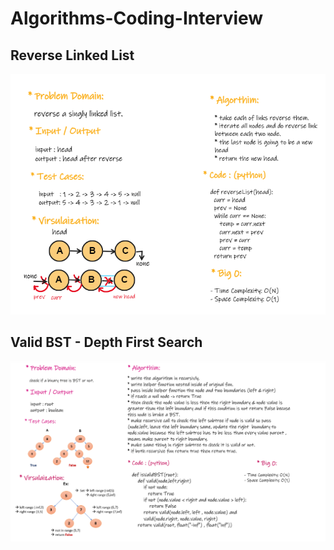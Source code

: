 # Algorithms-Coding-Interview

## Reverse Linked List 

![](./WhiteBoard-Images/WhiteBoard-Reverse-LL.PNG)

## Valid BST - Depth First Search

![](./WhiteBoard-Images/ValidBST.PNG)
